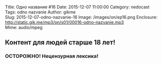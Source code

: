 Title: Одно название #16
Date: 2015-12-07 11:00:00
Category: nedocast  
Tags: odno nazvanie
Author: gikme  
Slug: 2015-12-07-odno-nazvanie-16
Image: /images/on/ep16.png
Enclosure: http://static.gik.me/mp3/on/s01/00016-odno-nazvanie.mp3  
Mime: audio/mpeg

## Контент для людей старше 18 лет!

### ОСТОРОЖНО! Нецензурная лексика!
